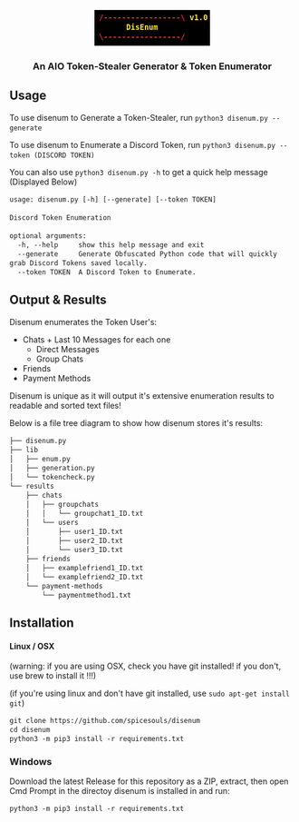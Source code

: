 <p align="center">
  <img src="disenum.png" />
</p>
<h3 align='center'>An AIO Token-Stealer Generator & Token Enumerator</h3>



## Usage

To use disenum to Generate a Token-Stealer, run `python3 disenum.py --generate`

To use disenum to Enumerate a Discord Token, run `python3 disenum.py --token (DISCORD TOKEN)`

You can also use `python3 disenum.py -h` to get a quick help message (Displayed Below)

```
usage: disenum.py [-h] [--generate] [--token TOKEN]

Discord Token Enumeration

optional arguments:
  -h, --help     show this help message and exit
  --generate     Generate Obfuscated Python code that will quickly grab Discord Tokens saved locally.
  --token TOKEN  A Discord Token to Enumerate.
```

## Output & Results

Disenum enumerates the Token User's:

* Chats + Last 10 Messages for each one
  * Direct Messages
  * Group Chats
* Friends
* Payment Methods

Disenum is unique as it will output it's extensive enumeration results to readable and sorted text files!

Below is a file tree diagram to show how disenum stores it's results:

```
├── disenum.py
├── lib
│   ├── enum.py
│   ├── generation.py
│   └── tokencheck.py
└── results
    ├── chats
    │   ├── groupchats
    │   │   └── groupchat1_ID.txt
    │   └── users
    │       ├── user1_ID.txt
    │       ├── user2_ID.txt
    │       └── user3_ID.txt
    ├── friends
    │   ├── examplefriend1_ID.txt
    │   └── examplefriend2_ID.txt
    └── payment-methods
        └── paymentmethod1.txt
```

## Installation

#### Linux / OSX

(warning: if you are using OSX, check you have git installed! if you don't, use brew to install it !!!)

(if you're using linux and don't have git installed, use `sudo apt-get install git`)

```
git clone https://github.com/spicesouls/disenum
cd disenum
python3 -m pip3 install -r requirements.txt
```

### Windows

Download the latest Release for this repository as a ZIP, extract, then open Cmd Prompt in the directoy disenum is installed in and run:

```
python3 -m pip3 install -r requirements.txt
```
